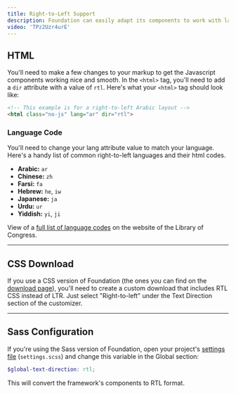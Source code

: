 ```yaml
---
title: Right-to-Left Support
description: Foundation can easily adapt its components to work with languages that read from right to left.
video: 'TPz2Uzr4urE'
---
```


## HTML

You'll need to make a few changes to your markup to get the Javascript components working nice and smooth. In the `<html>` tag, you'll need to add a `dir` attribute with a value of `rtl`. Here's what your `<html>` tag should look like:

```html
<!-- This example is for a right-to-left Arabic layout -->
<html class="no-js" lang="ar" dir="rtl">
```

### Language Code

You'll need to change your lang attribute value to match your language. Here's a handy list of common right-to-left languages and their html codes.

- **Arabic:** `ar`
- **Chinese:** `zh`
- **Farsi:** `fa`
- **Hebrew:** `he`, `iw`
- **Japanese:** `ja`
- **Urdu:** `ur`
- **Yiddish:** `yi`, `ji`

View of a [full list of language codes](http://www.loc.gov/standards/iso639-2/php/code_list.php) on the website of the Library of Congress.

---

## CSS Download

If you use a CSS version of Foundation (the ones you can find on the [download page](http://foundation.zurb.com/sites/download)), you'll need to create a custom download that includes RTL CSS instead of LTR. Just select "Right-to-left" under the Text Direction section of the customizer.

---

## Sass Configuration

If you're using the Sass version of Foundation, open your project's [settings file](sass.html#the-settings-file) (`settings.scss`) and change this variable in the Global section:

```scss
$global-text-direction: rtl;
```

This will convert the framework's components to RTL format.
